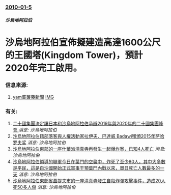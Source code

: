 ### [2010-01-5](/news/2010/01/5/index.md)

##### 沙烏地阿拉伯
#  沙烏地阿拉伯宣佈擬建造高達1600公尺的王國塔(Kingdom Tower)，預計2020年完工啟用。




### 信息来源:

1. [yam蕃薯藤新聞](http://n.yam.com/tvbs/international/201104/20110413660584.html) [IMG](https://n.yam.com/images/logo.png)

### 有关:

1. [二十國集團決定讓日本和沙烏地阿拉伯承辦2019年與2020年的二十國集團峰會 ](/zh/news/2017/07/8/二十國集團決定讓日本和沙烏地阿拉伯承辦2019年與2020年的二十國集團峰會.md) _消息: 沙烏地阿拉伯_
2. [沙烏地阿拉伯籍部落客與人權活動家拉伊夫．巴達威 Badawi獲頒2015年萨哈罗夫奖](/zh/news/2015/10/29/沙烏地阿拉伯籍部落客與人權活動家拉伊夫-巴達威-Badawi獲頒2015年萨哈罗夫奖.md) _消息: 沙烏地阿拉伯_
3. [沙烏地阿拉伯東部的一座什葉派清真寺再發生一起爆炸案，已知4人死亡](/zh/news/2015/05/29/沙烏地阿拉伯東部的一座什葉派清真寺再發生一起爆炸案-已知4人死亡.md) _消息: 沙烏地阿拉伯_
4. [沙烏地阿拉伯領導的聯軍今日在葉門的空襲中，炸死了至少80人，其中大多數是平民，這是自沙國開始正式軍事干預葉門內戰以來，單日死亡人數最多的一天](/zh/news/2015/05/27/沙烏地阿拉伯領導的聯軍今日在葉門的空襲中-炸死了至少80人-其中大多數是平民-這是自沙國開始正式軍事干預葉門內戰以來-單.md) _消息: 沙烏地阿拉伯_
5. [沙烏地阿拉伯東部省蓋提夫市的一座清真寺發生自殺炸彈攻擊事件，造成20人死50多人傷](/zh/news/2015/05/20/沙烏地阿拉伯東部省蓋提夫市的一座清真寺發生自殺炸彈攻擊事件-造成20人死50多人傷.md) _消息: 沙烏地阿拉伯_
